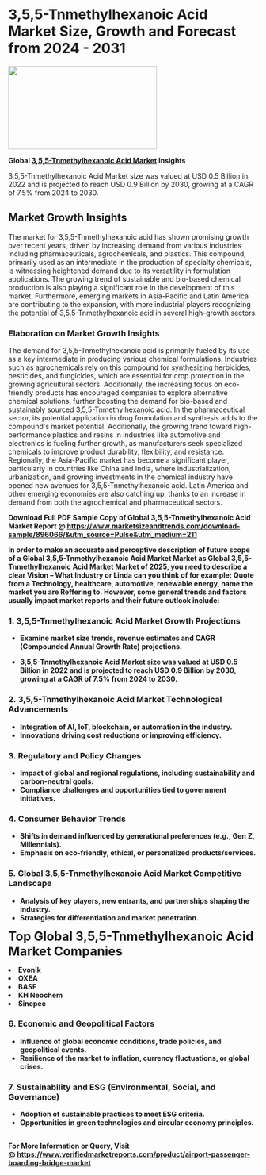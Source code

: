 <H1>3,5,5-Tnmethylhexanoic Acid Market Size, Growth and Forecast from 2024 - 2031</H1><img class="aligncenter size-medium wp-image-584254" src="https://thirdeyenews.in/wp-content/uploads/2024/09/Global-Market-Research-300x168.jpeg" alt="" width="300" height="168" /><p><strong>Global&nbsp;<a href="https://www.marketsizeandtrends.com/download-sample/896066/&amp;utm_source=Pulse&amp;utm_medium=211">3,5,5-Tnmethylhexanoic Acid Market</a> Insights</strong></p><p>3,5,5-Tnmethylhexanoic Acid Market size was valued at USD 0.5 Billion in 2022 and is projected to reach USD 0.9 Billion by 2030, growing at a CAGR of 7.5% from 2024 to 2030.</p><p><h2>Market Growth Insights</h2> The market for 3,5,5-Tnmethylhexanoic acid has shown promising growth over recent years, driven by increasing demand from various industries including pharmaceuticals, agrochemicals, and plastics. This compound, primarily used as an intermediate in the production of specialty chemicals, is witnessing heightened demand due to its versatility in formulation applications. The growing trend of sustainable and bio-based chemical production is also playing a significant role in the development of this market. Furthermore, emerging markets in Asia-Pacific and Latin America are contributing to the expansion, with more industrial players recognizing the potential of 3,5,5-Tnmethylhexanoic acid in several high-growth sectors. <p><strong></strong></p> <h3>Elaboration on Market Growth Insights</h3> The demand for 3,5,5-Tnmethylhexanoic acid is primarily fueled by its use as a key intermediate in producing various chemical formulations. Industries such as agrochemicals rely on this compound for synthesizing herbicides, pesticides, and fungicides, which are essential for crop protection in the growing agricultural sectors. Additionally, the increasing focus on eco-friendly products has encouraged companies to explore alternative chemical solutions, further boosting the demand for bio-based and sustainably sourced 3,5,5-Tnmethylhexanoic acid. In the pharmaceutical sector, its potential application in drug formulation and synthesis adds to the compound's market potential. Additionally, the growing trend toward high-performance plastics and resins in industries like automotive and electronics is fueling further growth, as manufacturers seek specialized chemicals to improve product durability, flexibility, and resistance. Regionally, the Asia-Pacific market has become a significant player, particularly in countries like China and India, where industrialization, urbanization, and growing investments in the chemical industry have opened new avenues for 3,5,5-Tnmethylhexanoic acid. Latin America and other emerging economies are also catching up, thanks to an increase in demand from both the agrochemical and pharmaceutical sectors. <p><strong></p><p><span class=""><strong>Download Full PDF Sample Copy of Global 3,5,5-Tnmethylhexanoic Acid Market Report</strong> @ <a href="https://www.marketsizeandtrends.com/download-sample/896066/&amp;utm_source=Pulse&amp;utm_medium=211" target="_blank">https://www.marketsizeandtrends.com/download-sample/896066/&amp;utm_source=Pulse&amp;utm_medium=211</a></span></p><p>In order to make an accurate and perceptive description of future scope of a Global&nbsp;3,5,5-Tnmethylhexanoic Acid Market Market as Global&nbsp;3,5,5-Tnmethylhexanoic Acid Market Market of 2025, you need to describe a clear Vision &ndash; What Industry or Linda can you think of for example: Quote from a Technology, healthcare, automotive, renewable energy, name the market you are Reffering to. However, some general trends and factors usually impact market reports and their future outlook include:</p><h3>1.&nbsp;<strong>3,5,5-Tnmethylhexanoic Acid Market Growth Projections</strong></h3><ul><li>Examine market size trends, revenue estimates and CAGR (Compounded Annual Growth Rate) projections.</li><li><p>3,5,5-Tnmethylhexanoic Acid Market size was valued at USD 0.5 Billion in 2022 and is projected to reach USD 0.9 Billion by 2030, growing at a CAGR of 7.5% from 2024 to 2030.</p></li></ul><h3>2.&nbsp;<strong>3,5,5-Tnmethylhexanoic Acid Market Technological Advancements</strong></h3><ul><li>Integration of AI, IoT, blockchain, or automation in the industry.</li><li>Innovations driving cost reductions or improving efficiency.</li></ul><h3>3.&nbsp;<strong>Regulatory and Policy Changes</strong></h3><ul><li>Impact of global and regional regulations, including sustainability and carbon-neutral goals.</li><li>Compliance challenges and opportunities tied to government initiatives.</li></ul><h3>4.&nbsp;<strong>Consumer Behavior Trends</strong></h3><ul><li>Shifts in demand influenced by generational preferences (e.g., Gen Z, Millennials).</li><li>Emphasis on eco-friendly, ethical, or personalized products/services.</li></ul><h3>5.&nbsp;<strong>Global 3,5,5-Tnmethylhexanoic Acid Market Competitive Landscape</strong></h3><ul><li>Analysis of key players, new entrants, and partnerships shaping the industry.</li><li>Strategies for differentiation and market penetration.</li></ul><p data-pm-slice="1 1 []"><span style="color: inherit; font-family: inherit; font-size: 25px;">Top Global 3,5,5-Tnmethylhexanoic Acid Market Companies</span></p><div class="" data-test-id=""><p><li>Evonik</li><li> OXEA</li><li> BASF</li><li> KH Neochem</li><li> Sinopec</li></p></div><h3>6.&nbsp;<strong>Economic and Geopolitical Factors</strong></h3><ul><li>Influence of global economic conditions, trade policies, and geopolitical events.</li><li>Resilience of the market to inflation, currency fluctuations, or global crises.</li></ul><h3>7.&nbsp;<strong>Sustainability and ESG (Environmental, Social, and Governance)</strong></h3><ul><li>Adoption of sustainable practices to meet ESG criteria.</li><li>Opportunities in green technologies and circular economy principles.</li></ul><h2><strong style="font-size: 14px;">For More Information or Query, Visit @&nbsp;</strong><a style="background-color: #ffffff; font-size: 14px;" href="https://www.marketsizeandtrends.com/report/355-tnmethylhexanoic-acid-market/" target="_blank">https://www.verifiedmarketreports.com/product/airport-passenger-boarding-bridge-market</a></h2>
